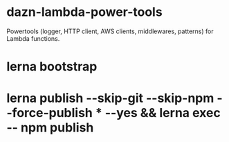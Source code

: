 # dazn-lambda-power-tools

Powertools (logger, HTTP client, AWS clients, middlewares, patterns) for Lambda functions.

# lerna bootstrap
# lerna publish --skip-git --skip-npm --force-publish * --yes && lerna exec -- npm publish